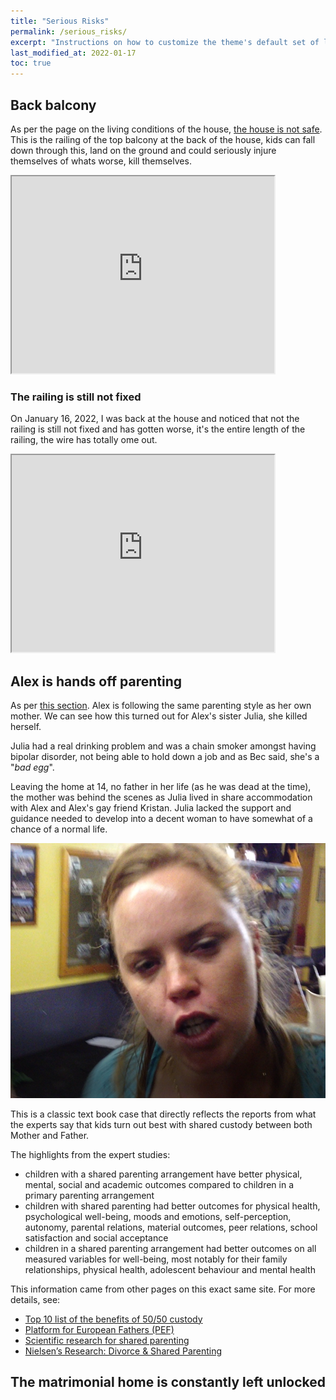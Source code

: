 ```yaml
---
title: "Serious Risks"
permalink: /serious_risks/
excerpt: "Instructions on how to customize the theme's default set of layouts, includes, and stylesheets when using the Ruby Gem version."
last_modified_at: 2022-01-17
toc: true
---
```




## Back balcony

As per the page on the living conditions of the house, [the house is not safe](/marcseparation/living_conditions/#the-house-is-totally-not-safe). This is the railing of the top balcony at the back of the house, kids can fall down through this, land on the ground and could seriously injure themselves of whats worse, kill themselves. 

<iframe width="420" height="315"
    src="https://www.youtube.com/embed/Pb2Wtx18Zj8?playlist=Pb2Wtx18Zj8&loop=1&start=81&end=89&Version=3&autoplay=1&mute=1&showinfo=1&rel=0">
</iframe>

### The railing is still not fixed

On January 16, 2022, I was back at the house and noticed that not the railing is still not fixed and has gotten worse, it's the entire length of the railing, the wire has totally ome out. 

<iframe width="420" height="315"
    src="https://www.youtube.com/embed/rW6g---2QLw?playlist=rW6g---2QLw&loop=1&start=81&end=89&Version=3&autoplay=1&mute=1&showinfo=1&rel=0">
</iframe>

## Alex is hands off parenting

As per [this section](/marcseparation/alex_parenting/#alex-is-never-around). Alex is following the same parenting style as her own mother. We can see how this turned out for Alex's sister Julia, she killed herself.

Julia had a real drinking problem and was a chain smoker amongst having bipolar disorder, not being able to hold down a job and as Bec said, she's a "*bad egg*". 

Leaving the home at 14, no father in her life (as he was dead at the time), the mother was behind the scenes as Julia lived in share accommodation with Alex and Alex's gay friend Kristan. Julia lacked the support and guidance needed to develop into a decent woman to have somewhat of a chance of a normal life. 

![](../blobs/reportjulia/julia_drunk1.png)

This is a classic text book case that directly reflects the reports from what the experts say that kids turn out best with shared custody between both Mother and Father.

The highlights from the expert studies:

- children with a shared parenting arrangement have better physical, mental, social and academic outcomes compared to children in a primary parenting arrangement
- children with shared parenting had better outcomes for physical health, psychological well-being, moods and emotions, self-perception, autonomy, parental relations, material outcomes, peer relations, school satisfaction and social acceptance
- children in a shared parenting arrangement had better outcomes on all measured variables for well-being, most notably for their family relationships, physical health, adolescent behaviour and mental health

This information came from other pages on this exact same site. For more details, see:
- [Top 10 list of the benefits of 50/50 custody](/marcseparation/5050_custody/)
- [Platform for European Fathers (PEF)](/marcseparation/platform_for_european_fathers/)
- [Scientific research for shared parenting](/marcseparation/my_initial_comments/#scientific-research-for-shared-parenting)
- [Nielsen’s Research: Divorce & Shared Parenting](/marcseparation/appendix_nielsens_research/)

## The matrimonial home is constantly left unlocked

